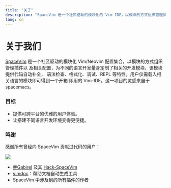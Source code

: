 ```yaml
---
title: "关于"
description: "SpaceVim 是一个社区驱动的模块化的 Vim IDE，以模块的方式组织管理插件和配置。"
lang: cn
---
```


# 关于我们

[SpaceVim](https://github.com/SpaceVim/SpaceVim) 是一个社区驱动的模块化 Vim/Neovim 配置集合，以模块的方式组织管理插件以
及相关配置，为不同的语言开发量身定制了相关的开发模块，该模块提供代码自动补全，
语法检查、格式化、调试、REPL 等特性。用户仅需载入相关语言的模块即可得到一个开箱
即用的 Vim-IDE。这一项目的灵感来自于 spacemacs。

### 目标

- 提供可跨平台的优雅的用户体验。
- 让搭建不同语言开发环境变得更便捷。

### 鸣谢

感谢所有曾经向 SpaceVim 贡献过代码的用户：

<a href="https://github.com/SpaceVim/SpaceVim/graphs/contributors"><img src="https://opencollective.com/spacevim/contributors.svg?width=890&button=false" /></a>

- [@Gabirel](https://github.com/Gabirel) 及其 [Hack-SpaceVim](https://github.com/Gabirel/Hack-SpaceVim)
- [vimdoc](https://github.com/google/vimdoc)：帮助文档自动生成工具
- SpaceVim 中涉及到的所有插件的作者
